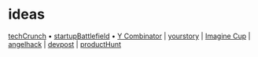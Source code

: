 # ideas

[techCrunch](https://techcrunch.com/startups/) • [startupBattlefield](https://techcrunch.com/startup-battlefield/) • [Y Combinator](https://www.ycombinator.com/companies/) | [yourstory](https://yourstory.com/) | [Imagine Cup](https://imaginecup.microsoft.com/en-us/Winner#2019) | [angelhack](http://blog.angelhack.com/) | [devpost](https://devpost.com/) | [productHunt](https://www.producthunt.com/)
